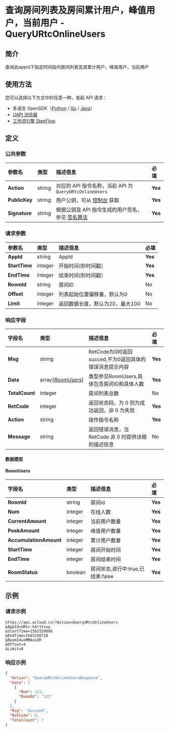 # 查询房间列表及房间累计用户，峰值用户，当前用户 - QueryURtcOnlineUsers

## 简介

查询此appid下指定时间段内房间列表及其累计用户，峰值用户，当前用户





## 使用方法

您可以选择以下方式中的任意一种，发起 API 请求：
- 多语言 OpenSDK（[Python](https://github.com/ucloud/ucloud-sdk-python3) / [Go](https://github.com/ucloud/ucloud-sdk-go) / [Java](https://github.com/ucloud/ucloud-sdk-java)）
- [UAPI 浏览器](https://console.ucloud.cn/uapi/detail?id=QueryURtcOnlineUsers)
- [工作流引擎 StepFlow](https://console.ucloud.cn/stepflow/manage/)

## 定义

### 公共参数

| 参数名 | 类型 | 描述信息 | 必填 |
|:---|:---|:---|:---|
| **Action**     | string  | 对应的 API 指令名称，当前 API 为 `QueryURtcOnlineUsers`                        | **Yes** |
| **PublicKey**  | string  | 用户公钥，可从 [控制台](https://console.ucloud.cn/uapi/apikey) 获取                                             | **Yes** |
| **Signature**  | string  | 根据公钥及 API 指令生成的用户签名，参见 [签名算法](api/summary/signature.md)  | **Yes** |

### 请求参数

| 参数名 | 类型 | 描述信息 | 必填 |
|:---|:---|:---|:---|
| **AppId** | string | AppId |**Yes**|
| **StartTime** | integer | 开始时间(秒时间戳） |**Yes**|
| **EndTime** | integer | 结束时间(秒时间戳） |**Yes**|
| **RoomId** | string | 房间ID |No|
| **Offset** | integer | 列表起始位置偏移量，默认为0 |No|
| **Limit** | integer | 返回数据长度，默认为20，最大100<br /> |No|

### 响应字段

| 字段名 | 类型 | 描述信息 | 必填 |
|:---|:---|:---|:---|
| **Msg** | string | RetCode为0时返回succed,不为0返回具体的错误消息提示内容 |**Yes**|
| **Data** | array[[*RoomUsers*](#RoomUsers)] | 类型参见RoomUsers,具体包含房间ID和具体人数 |**Yes**|
| **TotalCount** | integer | 房间列表总数 |No|
| **RetCode** | integer | 返回状态码，为 0 则为成功返回，非 0 为失败 |**Yes**|
| **Action** | string | 操作指令名称 |**Yes**|
| **Message** | string | 返回错误消息，当 RetCode 非 0 时提供详细的描述信息 |No|

#### 数据模型


#### RoomUsers

| 字段名 | 类型 | 描述信息 | 必填 |
|:---|:---|:---|:---|
| **RoomId** | string | 房间id |**Yes**|
| **Num** | integer | 在线人数 |**Yes**|
| **CurrentAmount** | integer | 当前用户数量 |**Yes**|
| **PeekAmount** | integer | 峰值用户数量 |**Yes**|
| **AccumulationAmount** | integer | 累计用户数量 |**Yes**|
| **StartTime** | integer | 房间开始时间 |**Yes**|
| **EndTime** | integer | 房间结束时间 |**Yes**|
| **RoomStatus** | boolean | 房间状态,进行中:true,已结束:false |**Yes**|

## 示例

### 请求示例
    
```
https://api.ucloud.cn/?Action=QueryURtcOnlineUsers
&AppId=URtc-h4r1txxy
&StartTime=1563150096
&EndTime=1563158718
&RoomId=oMMAvLDR
&Offset=4
&Limit=8
```

### 响应示例
    
```json
{
  "Action": "QueryURtcOnlineUsersResponse",
  "Data": [
    {
      "Num": 123,
      "RoomId": "111"
    }
  ],
  "Msg": "Succeed",
  "RetCode": 0,
  "TotalCount": 7
}
```




